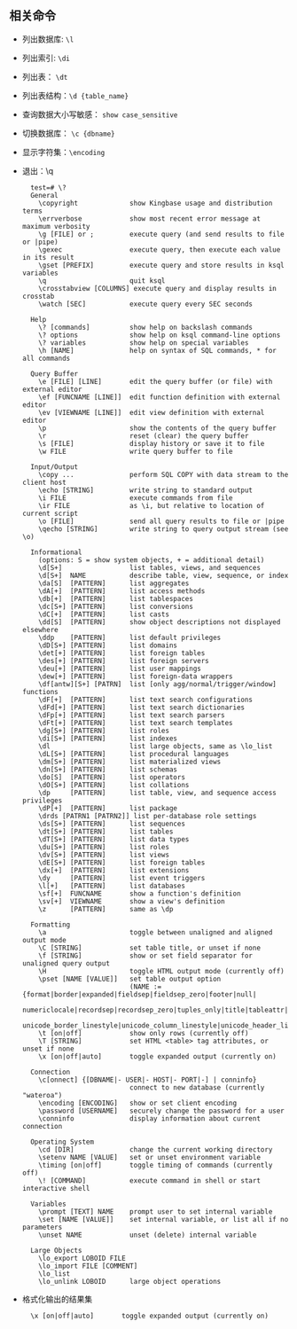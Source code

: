 ## 相关命令
- 列出数据库: `\l`
- 列出索引: `\di`
- 列出表： `\dt`
- 列出表结构：`\d {table_name}`
- 查询数据大小写敏感： `show case_sensitive`
- 切换数据库： `\c {dbname}`
- 显示字符集：`\encoding`
- 退出：\q


		test=# \?
		General
		  \copyright             show Kingbase usage and distribution terms
		  \errverbose            show most recent error message at maximum verbosity
		  \g [FILE] or ;         execute query (and send results to file or |pipe)
		  \gexec                 execute query, then execute each value in its result
		  \gset [PREFIX]         execute query and store results in ksql variables
		  \q                     quit ksql
		  \crosstabview [COLUMNS] execute query and display results in crosstab
		  \watch [SEC]           execute query every SEC seconds
		
		Help
		  \? [commands]          show help on backslash commands
		  \? options             show help on ksql command-line options
		  \? variables           show help on special variables
		  \h [NAME]              help on syntax of SQL commands, * for all commands
		
		Query Buffer
		  \e [FILE] [LINE]       edit the query buffer (or file) with external editor
		  \ef [FUNCNAME [LINE]]  edit function definition with external editor
		  \ev [VIEWNAME [LINE]]  edit view definition with external editor
		  \p                     show the contents of the query buffer
		  \r                     reset (clear) the query buffer
		  \s [FILE]              display history or save it to file
		  \w FILE                write query buffer to file
		
		Input/Output
		  \copy ...              perform SQL COPY with data stream to the client host
		  \echo [STRING]         write string to standard output
		  \i FILE                execute commands from file
		  \ir FILE               as \i, but relative to location of current script
		  \o [FILE]              send all query results to file or |pipe
		  \qecho [STRING]        write string to query output stream (see \o)
		
		Informational
		  (options: S = show system objects, + = additional detail)
		  \d[S+]                 list tables, views, and sequences
		  \d[S+]  NAME           describe table, view, sequence, or index
		  \da[S]  [PATTERN]      list aggregates
		  \dA[+]  [PATTERN]      list access methods
		  \db[+]  [PATTERN]      list tablespaces
		  \dc[S+] [PATTERN]      list conversions
		  \dC[+]  [PATTERN]      list casts
		  \dd[S]  [PATTERN]      show object descriptions not displayed elsewhere
		  \ddp    [PATTERN]      list default privileges
		  \dD[S+] [PATTERN]      list domains
		  \det[+] [PATTERN]      list foreign tables
		  \des[+] [PATTERN]      list foreign servers
		  \deu[+] [PATTERN]      list user mappings
		  \dew[+] [PATTERN]      list foreign-data wrappers
		  \df[antw][S+] [PATRN]  list [only agg/normal/trigger/window] functions
		  \dF[+]  [PATTERN]      list text search configurations
		  \dFd[+] [PATTERN]      list text search dictionaries
		  \dFp[+] [PATTERN]      list text search parsers
		  \dFt[+] [PATTERN]      list text search templates
		  \dg[S+] [PATTERN]      list roles
		  \di[S+] [PATTERN]      list indexes
		  \dl                    list large objects, same as \lo_list
		  \dL[S+] [PATTERN]      list procedural languages
		  \dm[S+] [PATTERN]      list materialized views
		  \dn[S+] [PATTERN]      list schemas
		  \do[S]  [PATTERN]      list operators
		  \dO[S+] [PATTERN]      list collations
		  \dp     [PATTERN]      list table, view, and sequence access privileges
		  \dP[+]  [PATTERN] 	 list package
		  \drds [PATRN1 [PATRN2]] list per-database role settings
		  \ds[S+] [PATTERN]      list sequences
		  \dt[S+] [PATTERN]      list tables
		  \dT[S+] [PATTERN]      list data types
		  \du[S+] [PATTERN]      list roles
		  \dv[S+] [PATTERN]      list views
		  \dE[S+] [PATTERN]      list foreign tables
		  \dx[+]  [PATTERN]      list extensions
		  \dy     [PATTERN]      list event triggers
		  \l[+]   [PATTERN]      list databases
		  \sf[+]  FUNCNAME       show a function's definition
		  \sv[+]  VIEWNAME       show a view's definition
		  \z      [PATTERN]      same as \dp
		
		Formatting
		  \a                     toggle between unaligned and aligned output mode
		  \C [STRING]            set table title, or unset if none
		  \f [STRING]            show or set field separator for unaligned query output
		  \H                     toggle HTML output mode (currently off)
		  \pset [NAME [VALUE]]   set table output option
		                         (NAME := {format|border|expanded|fieldsep|fieldsep_zero|footer|null|
		                         numericlocale|recordsep|recordsep_zero|tuples_only|title|tableattr|pager|
		                         unicode_border_linestyle|unicode_column_linestyle|unicode_header_linestyle})
		  \t [on|off]            show only rows (currently off)
		  \T [STRING]            set HTML <table> tag attributes, or unset if none
		  \x [on|off|auto]       toggle expanded output (currently on)
		
		Connection
		  \c[onnect] {[DBNAME|- USER|- HOST|- PORT|-] | conninfo}
		                         connect to new database (currently "wateroa")
		  \encoding [ENCODING]   show or set client encoding
		  \password [USERNAME]   securely change the password for a user
		  \conninfo              display information about current connection
		
		Operating System
		  \cd [DIR]              change the current working directory
		  \setenv NAME [VALUE]   set or unset environment variable
		  \timing [on|off]       toggle timing of commands (currently off)
		  \! [COMMAND]           execute command in shell or start interactive shell
		
		Variables
		  \prompt [TEXT] NAME    prompt user to set internal variable
		  \set [NAME [VALUE]]    set internal variable, or list all if no parameters
		  \unset NAME            unset (delete) internal variable
		
		Large Objects
		  \lo_export LOBOID FILE
		  \lo_import FILE [COMMENT]
		  \lo_list
		  \lo_unlink LOBOID      large object operations
- 格式化输出的结果集

		\x [on|off|auto]       toggle expanded output (currently on)
